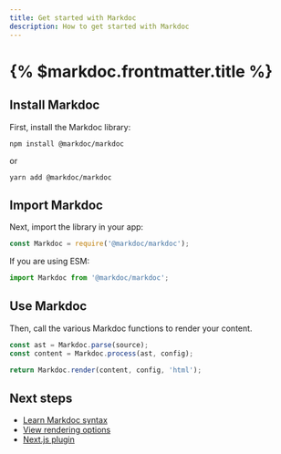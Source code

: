 ```yaml
---
title: Get started with Markdoc
description: How to get started with Markdoc
---
```


# {% $markdoc.frontmatter.title %}

## Install Markdoc

First, install the Markdoc library:

```shell
npm install @markdoc/markdoc
```

or

```shell
yarn add @markdoc/markdoc
```

## Import Markdoc

Next, import the library in your app:

```js
const Markdoc = require('@markdoc/markdoc');
```

If you are using ESM:

```js
import Markdoc from '@markdoc/markdoc';
```

## Use Markdoc

Then, call the various Markdoc functions to render your content.

```js
const ast = Markdoc.parse(source);
const content = Markdoc.process(ast, config);

return Markdoc.render(content, config, 'html');
```

## Next steps

- [Learn Markdoc syntax](/docs/syntax)
- [View rendering options](/docs/rendering)
- [Next.js plugin](/docs/nextjs)
